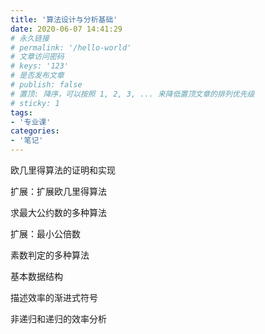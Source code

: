 ```yaml
---
title: '算法设计与分析基础'
date: 2020-06-07 14:41:29
# 永久链接
# permalink: '/hello-world'
# 文章访问密码
# keys: '123'
# 是否发布文章
# publish: false
# 置顶: 降序，可以按照 1, 2, 3, ... 来降低置顶文章的排列优先级
# sticky: 1
tags:
- '专业课'
categories:
- '笔记'
---
```



欧几里得算法的证明和实现

扩展：扩展欧几里得算法

求最大公约数的多种算法

扩展：最小公倍数

素数判定的多种算法

基本数据结构

描述效率的渐进式符号

非递归和递归的效率分析

